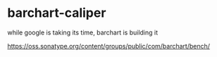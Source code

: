 barchart-caliper
================

while google is taking its time, barchart is building it

https://oss.sonatype.org/content/groups/public/com/barchart/bench/

